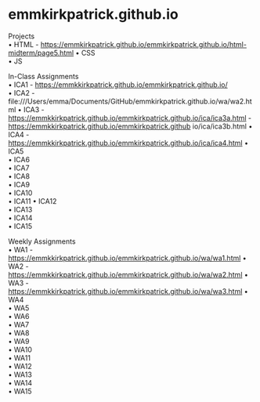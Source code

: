 # emmkirkpatrick.github.io
  
Projects  
• HTML  - https://emmkirkpatrick.github.io/emmkirkpatrick.github.io/html-midterm/page5.html
• CSS  
• JS  
  
In-Class Assignments  
• ICA1 - https://emmkkirkpatrick.github.io/emmkirkpatrick.github.io/   
• ICA2 - file:///Users/emma/Documents/GitHub/emmkirkpatrick.github.io/wa/wa2.html 
• ICA3 - https://emmkkirkpatrick.github.io/emmkirkpatrick.github.io/ica/ica3a.html 
       - https://emmkkirkpatrick.github.io/emmkirkpatrick.github io/ica/ica3b.html
• ICA4 - https://emmkkirkpatrick.github.io/emmkirkpatrick.github.io/ica/ica4.html
• ICA5  
• ICA6  
• ICA7  
• ICA8  
• ICA9  
• ICA10  
• ICA11 
• ICA12  
• ICA13  
• ICA14  
• ICA15  
  
Weekly Assignments  
• WA1  - https://emmkkirkpatrick.github.io/emmkirkpatrick.github.io/wa/wa1.html
• WA2  - https://emmkkirkpatrick.github.io/emmkirkpatrick.github.io/wa/wa2.html
• WA3  - https://emmkkirkpatrick.github.io/emmkirkpatrick.github.io/wa/wa3.html
• WA4  
• WA5  
• WA6  
• WA7  
• WA8  
• WA9  
• WA10  
• WA11  
• WA12  
• WA13  
• WA14  
• WA15  